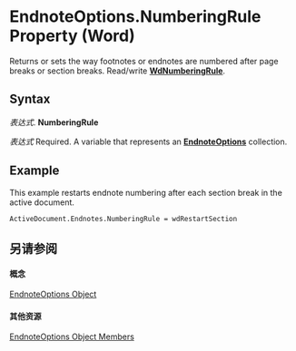 
# EndnoteOptions.NumberingRule Property (Word)

Returns or sets the way footnotes or endnotes are numbered after page breaks or section breaks. Read/write  **[WdNumberingRule](70993a58-4b2c-e809-ab71-ca1701539483.md)**.


## Syntax

 _表达式_. **NumberingRule**

 _表达式_ Required. A variable that represents an **[EndnoteOptions](b63cf439-2297-fec9-ba36-66ad3f43dcbc.md)** collection.


## Example

This example restarts endnote numbering after each section break in the active document.


```
ActiveDocument.Endnotes.NumberingRule = wdRestartSection
```


## 另请参阅


#### 概念


[EndnoteOptions Object](b63cf439-2297-fec9-ba36-66ad3f43dcbc.md)
#### 其他资源


[EndnoteOptions Object Members](http://msdn.microsoft.com/library/85d34516-04c4-6c6b-24ca-8ed4b423526c%28Office.15%29.aspx)